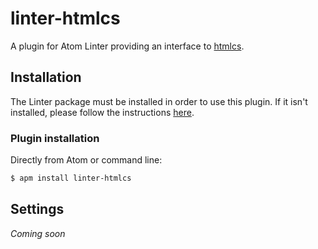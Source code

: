 # linter-htmlcs

A plugin for Atom Linter providing an interface to [htmlcs](https://www.npmjs.com/package/htmlcs).

## Installation

The Linter package must be installed in order to use this plugin. If it isn't installed, please follow the instructions [here](https://github.com/atom-community/linter#how-to--installation).

### Plugin installation

Directly from Atom or command line:
```sh
$ apm install linter-htmlcs
```

## Settings
*Coming soon*